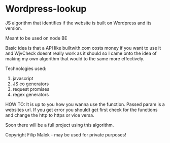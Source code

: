 # Wordpress-lookup
JS algorithm that identifies if the website is built on Wordpress and its version.

Meant to be used on node BE 

Basic idea is that a API like builtwith.com costs money if you want to use it and WjvCheck doesnt really work as it should so I came onto the idea of making my own algorithm that would to the same more effectively.

Technologies used:
1. javascript
2. JS co generators
3. request promises
4. regex generators

HOW TO: 
It is up to you how you wanna use the function. Passed param is a websites url. If you get error you shouldt get first check for the functions and change the http to https or vice versa.

Soon there will be a full project using this algorithm.

Copyright Filip Malek - may be used for private purposes!
